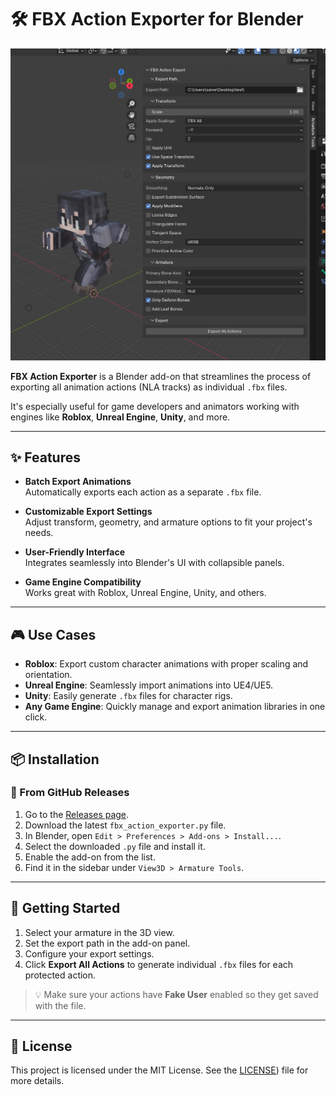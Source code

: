 # 🛠️ FBX Action Exporter for Blender

![Add-on Interface Preview](preview.png)

**FBX Action Exporter** is a Blender add-on that streamlines the process of exporting all animation actions (NLA tracks) as individual `.fbx` files.

It's especially useful for game developers and animators working with engines like **Roblox**, **Unreal Engine**, **Unity**, and more.

---

## ✨ Features

- **Batch Export Animations**  
  Automatically exports each action as a separate `.fbx` file.

- **Customizable Export Settings**  
  Adjust transform, geometry, and armature options to fit your project's needs.

- **User-Friendly Interface**  
  Integrates seamlessly into Blender's UI with collapsible panels.

- **Game Engine Compatibility**  
  Works great with Roblox, Unreal Engine, Unity, and others.

---

## 🎮 Use Cases

- **Roblox**: Export custom character animations with proper scaling and orientation.
- **Unreal Engine**: Seamlessly import animations into UE4/UE5.
- **Unity**: Easily generate `.fbx` files for character rigs.
- **Any Game Engine**: Quickly manage and export animation libraries in one click.

---

## 📦 Installation

### 🧩 From GitHub Releases

1. Go to the [Releases page](releases).
2. Download the latest `fbx_action_exporter.py` file.
3. In Blender, open `Edit > Preferences > Add-ons > Install...`.
4. Select the downloaded `.py` file and install it.
5. Enable the add-on from the list.
6. Find it in the sidebar under `View3D > Armature Tools`.

---

## 🚀 Getting Started

1. Select your armature in the 3D view.
2. Set the export path in the add-on panel.
3. Configure your export settings.
4. Click **Export All Actions** to generate individual `.fbx` files for each protected action.

> 💡 Make sure your actions have **Fake User** enabled so they get saved with the file.

---

## 📄 License

This project is licensed under the MIT License. See the [LICENSE]([LICENSE)) file for more details.
